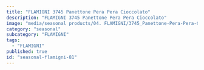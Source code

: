```yaml
---
title: "FLAMIGNI 3745 Panettone Pera Pera Cioccolato"
description: "FLAMIGNI 3745 Panettone Pera Pera Cioccolato"
image: "media/seasonal products/04. FLAMIGNI/3745_Panettone-Pera-Pera-Cioccolato.jpg"
category: "seasonal"
subcategory: "FLAMIGNI"
tags:
  - "FLAMIGNI"
published: true
id: "seasonal-flamigni-81"
---
```

